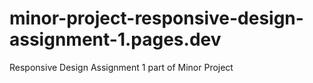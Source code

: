 # minor-project-responsive-design-assignment-1.pages.dev
Responsive Design Assignment 1 part of Minor Project 
